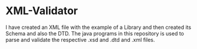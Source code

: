# XML-Validator
I have created an XML file with the example of a Library and then created its Schema and also the DTD. The java programs in this repository is used to parse and validate the respective .xsd and .dtd and .xml files. 
